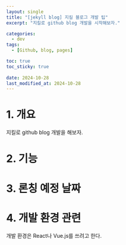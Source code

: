 ```yaml
---
layout: single
title: "[jekyll blog] 지킬 블로그 개발 팁"
excerpt: "지킬로 github blog 개발을 시작해보자."

categories:
  - dev
tags:
  - [Github, blog, pages]

toc: true
toc_sticky: true
 
date: 2024-10-28
last_modified_at: 2024-10-28
---
```


# 1. 개요
지킬로 github blog 개발을 해보자.


# 2. 기능

# 3. 론칭 예정 날짜


# 4. 개발 환경 관련

개발 환경은 React나 Vue.js를 쓰려고 한다.